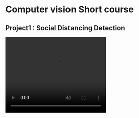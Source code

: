 # Computer vision Short course
## Project1 : Social Distancing Detection
<video width="320" height="240" controls>
  <source src="https://github.com/daniyaniazi/Computer-Vision-Work/main/dataset/social-distancing-detection-vid.mkv" type="video/mp4">
</video>
